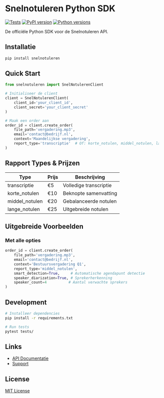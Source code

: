 # Snelnotuleren Python SDK

[![Tests](https://github.com/snelnotuleren/python-sdk/actions/workflows/tests.yml/badge.svg)](https://github.com/snelnotuleren/python-sdk/actions)
[![PyPI version](https://badge.fury.io/py/snelnotuleren.svg)](https://badge.fury.io/py/snelnotuleren)
[![Python versions](https://img.shields.io/pypi/pyversions/snelnotuleren.svg)](https://pypi.org/project/snelnotuleren/)

De officiële Python SDK voor de Snelnotuleren API.

## Installatie

```bash
pip install snelnotuleren
```

## Quick Start

```python
from snelnotuleren import SnelNotulerenClient

# Initialiseer de client
client = SnelNotulerenClient(
    client_id='your_client_id',
    client_secret='your_client_secret'
)

# Maak een order aan
order_id = client.create_order(
    file_path='vergadering.mp3',
    email='contact@bedrijf.nl',
    context='Maandelijkse vergadering',
    report_type='transcriptie'  # Of: korte_notulen, middel_notulen, lange_notulen
)
```

## Rapport Types & Prijzen

| Type | Prijs | Beschrijving |
|------|-------|--------------|
| transcriptie | €5 | Volledige transcriptie |
| korte_notulen | €10 | Beknopte samenvatting |
| middel_notulen | €20 | Gebalanceerde notulen |
| lange_notulen | €25 | Uitgebreide notulen |

## Uitgebreide Voorbeelden

### Met alle opties
```python
order_id = client.create_order(
    file_path='vergadering.mp3',
    email='contact@bedrijf.nl',
    context='Bestuursvergadering Q1',
    report_type='middel_notulen',
    smart_detection=True,     # Automatische agendapunt detectie
    speaker_diarization=True, # Sprekerherkenning
    speaker_count=4          # Aantal verwachte sprekers
)
```

## Development

```bash
# Installeer dependencies
pip install -r requirements.txt

# Run tests
pytest tests/
```

## Links

- [API Documentatie](https://api.snelnotuleren.nl/docs)
- [Support](https://snelnotuleren.nl/support)

## License

[MIT License](LICENSE)